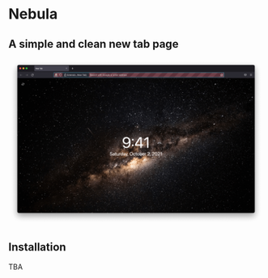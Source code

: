 # Nebula
## A simple and clean new tab page

![Nebula screenshot](screenshots/nebula-new-tab-screenshot.png)

## Installation
TBA